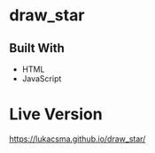 # draw_star

## Built With

- HTML
- JavaScript

# Live Version

https://lukacsma.github.io/draw_star/
